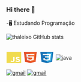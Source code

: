### Hi there 👋

-🖥️ Estudando Programação

![thaleixo GitHub stats](https://github-readme-stats.vercel.app/api?username=thaleixo&show_icons=true&theme=dark)

<div style="display: inline_block"><br>
  <img align="center" alt="Js" height="30" width="40" src="https://raw.githubusercontent.com/devicons/devicon/master/icons/javascript/javascript-plain.svg">
  <img align="center" alt="HTML" height="30" width="40" src="https://raw.githubusercontent.com/devicons/devicon/master/icons/html5/html5-original.svg">
  <img align="center" alt="CSS" height="30" width="40" src="https://raw.githubusercontent.com/devicons/devicon/master/icons/css3/css3-original.svg">
  <img align="center" alt="java"height="30" width="40" src="https://cdn.jsdelivr.net/gh/devicons/devicon/icons/java/java-original.svg" />
</div>
<br>
<a href="mailto:thiagohenriquealeixo1@Gmail.com"><img alt="gmail" src="https://img.shields.io/badge/Gmail-D14836?style=for-the-badge&logo=gmail&logoColor=white"></a>
<a href="https://www.linkedin.com/in/thiago-henrique-135024227/"><img alt="gmail" src="https://img.shields.io/badge/LinkedIn-0077B5?style=for-the-badge&logo=linkedin&logoColor=white"></a>






